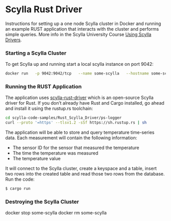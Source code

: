 # Scylla Rust Driver 

Instructions for setting up a one node Scylla cluster in Docker and running an example RUST application that interacts with the cluster and performs simple queries. More info in the Scylla University Course [Using Scylla Drivers](https://university.scylladb.com/courses/using-scylla-drivers/).

### Starting a Scylla Cluster

To get Scylla up and running start a local scylla instance on port 9042:

```bash
docker run   -p 9042:9042/tcp   --name some-scylla   --hostname some-scylla   -d scylladb/scylla:4.5.0    --smp 1 --memory=750M --overprovisioned 1
```

### Running the RUST Application

The application uses [scylla-rust-driver](https://github.com/scylladb/scylla-rust-driver) which is an open-source Scylla driver for Rust.
If you don’t already have Rust and Cargo installed, go ahead and install it using the rustup.rs toolchain:

```bash
cd scylla-code-samples/Rust_Scylla_Driver/ps-logger
curl --proto '=https' --tlsv1.2 -sSf https://sh.rustup.rs | sh
```

The application will be able to store and query temperature time-series data. Each measurement will contain the following information:

- The sensor ID for the sensor that measured the temperature
- The time the temperature was measured
- The temperature value

It will connect to the Scylla cluster, create a keyspace and a table, insert two rows into the created table and read those two rows from the database.
Run the code:

```bash
$ cargo run
```

### Destroying the Scylla Cluster

docker stop some-scylla
docker rm some-scylla
